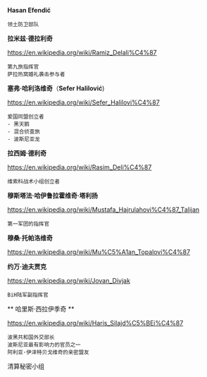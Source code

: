 **Hasan Efendić**

```
领土防卫部队
```

**拉米兹·德拉利奇**

https://en.wikipedia.org/wiki/Ramiz_Delali%C4%87

```
第九旅指挥官
萨拉热窝婚礼袭击参与者
```

**塞弗·哈利洛维奇**（**Sefer Halilović**)

https://en.wikipedia.org/wiki/Sefer_Halilovi%C4%87

```
爱国同盟创立者
- 黑天鹅
- 混合侦查旅
- 波斯尼亚龙
```

**拉西姆·德利奇**

https://en.wikipedia.org/wiki/Rasim_Deli%C4%87

```
维索科战术小组创立者
```

**穆斯塔法·哈伊鲁拉霍维奇·塔利扬**

https://en.wikipedia.org/wiki/Mustafa_Hajrulahovi%C4%87_Talijan

```
第一军团的指挥官
```

**穆桑·托帕洛维奇**

https://en.wikipedia.org/wiki/Mu%C5%A1an_Topalovi%C4%87

**约万·迪夫贾克**

https://en.wikipedia.org/wiki/Jovan_Divjak

``` 
BiH陆军副指挥官
```

** 哈里斯·西拉伊季奇 **

https://en.wikipedia.org/wiki/Haris_Silajd%C5%BEi%C4%87

```
波黑共和国外交部长
波斯尼亚最有影响力的官员之一
阿利亚·伊泽特贝戈维奇的亲密盟友
```





清算秘密小组
